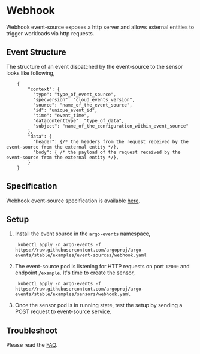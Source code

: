 # Webhook

Webhook event-source exposes a http server and allows external entities to trigger workloads via
http requests.

## Event Structure

The structure of an event dispatched by the event-source to the sensor looks like following,

        {
            "context": {
              "type": "type_of_event_source",
              "specversion": "cloud_events_version",
              "source": "name_of_the_event_source",
              "id": "unique_event_id",
              "time": "event_time",
              "datacontenttype": "type_of_data",
              "subject": "name_of_the_configuration_within_event_source"
            },
            "data": {
              "header": {/* the headers from the request received by the event-source from the external entity */},
              "body": { /* the payload of the request received by the event-source from the external entity */},
            }
        }

## Specification

Webhook event-source specification is available [here](https://github.com/argoproj/argo-events/blob/master/api/event-source.md#webhookcontext).

## Setup

1. Install the event source in the `argo-events` namespace,

        kubectl apply -n argo-events -f https://raw.githubusercontent.com/argoproj/argo-events/stable/examples/event-sources/webhook.yaml

1. The event-source pod is listening for HTTP requests on port `12000` and endpoint `/example`.
    It's time to create the sensor,
    
        kubectl apply -n argo-events -f https://raw.githubusercontent.com/argoproj/argo-events/stable/examples/sensors/webhook.yaml   

1. Once the sensor pod is in running state, test the setup by sending a POST request to event-source service.

## Troubleshoot
Please read the [FAQ](https://argoproj.github.io/argo-events/FAQ/).
